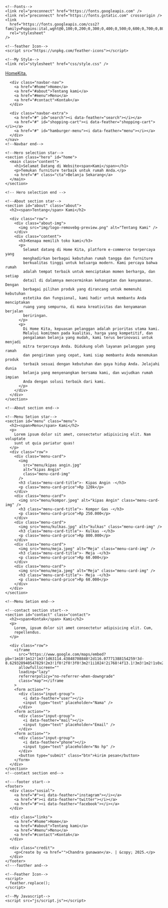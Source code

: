<!DOCTYPE html>
<html lang="id">
  <head>
    <meta charset="utf-8" />
    <meta http-equiv="X-UA-Compatible" content="IE=edge" />
    <meta name="viewport" content="width=device-width, initial-scale=1" />
    <title>Home Kita</title>

    <!--Fonts-->
    <link rel="preconnect" href="https://fonts.googleapis.com" />
    <link rel="preconnect" href="https://fonts.gstatic.com" crossorigin />
    <link
      href="https://fonts.googleapis.com/css2?family=Poppins:ital,wght@0,100;0,200;0,300;0,400;0,500;0,600;0,700;0,800;0,900;1,100;1,200;1,300;1,400;1,500;1,600;1,700;1,800;1,900&display=swap"
      rel="stylesheet"
    />

    <!--feather Icon-->
    <script src="https://unpkg.com/feather-icons"></script>

    <!--My Style-->
    <link rel="stylesheet" href="css/style.css" />
  </head>

  <body>
    <!--Navbar Start-->
    <nav class="navbar">
      <a href="#" class="navbar-logo">Home<span>Kita</span>.</a>

      <div class="navbar-nav">
        <a href="#home">Home</a>
        <a href="#about">Tentang kami</a>
        <a href="#menu">Menu</a>
        <a href="#contact">Kontak</a>
      </div>

      <div class="navbar-extra">
        <a href="#" id="search"><i data-feather="search"></i></a>
        <a href="#" id="shopping-cart"><i data-feather="shopping-cart"></i></a>
        <a href="#" id="hamburger-menu"><i data-feather="menu"></i></a>
      </div>
    </nav>
    <!--Navbar end-->

    <!--Hero selection star-->
    <section class="hero" id="home">
      <main class="content">
        <h1>Selamat Datang di Website<span>Kami</span></h1>
        <p>Temukan furniture terbaik untuk rumah Anda.</p>
        <a href="#" class="cta">Belanja Sekarang</a>
      </main>
    </section>

    <!-- Hero selection end -->

    <!--About section star-->
    <section id="about" class="about">
      <h2><span>Tentang</span> Kami</h2>

      <div class="row">
        <div class="about-img">
          <img src="img/logo-removebg-preview.png" alt="Tentang Kami" />
        </div>
        <div class="content">
          <h3>Kenapa memilih toko kami</h3>
          <p>
            Selamat datang di Home Kita, platform e-commerce terpercaya yang
            menghadirkan berbagai kebutuhan rumah tangga dan furniture
            berkualitas tinggi untuk keluarga modern. Kami percaya bahwa rumah
            adalah tempat terbaik untuk menciptakan momen berharga, dan setiap
            detail di dalamnya mencerminkan kehangatan dan kenyamanan. Dengan
            berbagai pilihan produk yang dirancang untuk memenuhi kebutuhan
            estetika dan fungsional, kami hadir untuk membantu Anda menciptakan
            ruang yang sempurna, di mana kreativitas dan kenyamanan berjalan
            beriringan.
          </p>
          <p>
            Di Home Kita, kepuasan pelanggan adalah prioritas utama kami.
            Melalui komitmen pada kualitas, harga yang kompetitif, dan
            pengalaman belanja yang mudah, kami terus berinovasi untuk menjadi
            mitra terpercaya Anda. Didukung oleh layanan pelanggan yang ramah
            dan pengiriman yang cepat, kami siap membantu Anda menemukan produk
            terbaik sesuai dengan kebutuhan dan gaya hidup Anda. Jelajahi dunia
            belanja yang menyenangkan bersama kami, dan wujudkan rumah impian
            Anda dengan solusi terbaik dari kami.
          </p>
        </div>
      </div>
    </section>

    <!--About section end-->

    <!--Menu Setion star-->
    <section id="menu" class="menu">
      <h2><span>Menu</span> Kami</h2>
      <p>
        Lorem ipsum dolor sit amet, consectetur adipisicing elit. Nam voluptate
        sunt ut quia pariatur quas!
      </p>
      <div class="row">
        <div class="menu-card">
          <img
            src="menu/kipas angin.jpg"
            alt="kipas Angin"
            class="menu-card-img"
          />
          <h3 class="menu-card-title">- Kipas Angin -</h3>
          <p class="menu-card-price">Rp 120k</p>
        </div>
        <div class="menu-card">
          <img src="menu/kompor.jpeg" alt="kipas Angin" class="menu-card-img" />
          <h3 class="menu-card-title">- Kompor Gas -</h3>
          <p class="menu-card-price">Rp 250.000</p>
        </div>
        <div class="menu-card">
          <img src="menu/kulkas.jpg" alt="kulkas" class="menu-card-img" />
          <h3 class="menu-card-title">- Kulkas -</h3>
          <p class="menu-card-price">Rp 800.000</p>
        </div>
        <div class="menu-card">
          <img src="menu/meja.jpeg" alt="Meja" class="menu-card-img" />
          <h3 class="menu-card-title">- Meja -</h3>
          <p class="menu-card-price">Rp 60.000</p>
        </div>
        <div class="menu-card">
          <img src="menu/meja.jpeg" alt="Meja" class="menu-card-img" />
          <h3 class="menu-card-title">- Meja -</h3>
          <p class="menu-card-price">Rp 60.000</p>
        </div>
      </div>
    </section>

    <!--Menu Setion end-->

    <!--contact section start-->
    <section id="contact" class="contact">
      <h2><span>Kontak</span> Kami</h2>
      <p>
        Lorem, ipsum dolor sit amet consectetur adipisicing elit. Cum,
        repellendus.
      </p>

      <div class="row">
        <iframe
          src="https://www.google.com/maps/embed?pb=!1m18!1m12!1m3!1d63114.43848708848!2d116.07771388154259!3d-8.629328940547829!2m3!1f0!2f0!3f0!3m2!1i1024!2i768!4f13.1!3m3!1m2!1s0x2dcdbed93767f275%3A0xff85a2e125d182d0!2sKec.%20Labuapi%2C%20Kabupaten%20Lombok%20Barat%2C%20Nusa%20Tenggara%20Bar.!5e0!3m2!1sid!2sid!4v1736879458565!5m2!1sid!2sid"
          allowfullscreen=""
          loading="lazy"
          referrerpolicy="no-referrer-when-downgrade"
          class="map"></iframe
        >
        <form action="">
          <div class="input-group">
            <i data-feather="user"></i>
            <input type="text" placeholder="Nama" />
          </div>
        <form action="">
          <div class="input-group">
            <i data-feather="mail"></i>
            <input type="text" placeholder="Email" />
          </div>
        <form action="">
          <div class="input-group"> 
            <i data-feather="phone"></i>
            <input type="text" placeholder="No hp" />
          </div>
          <button type="submit" class="btn">kirim pesan</button>
        </form>
      </div>
    </section>
    <!--contact section end-->

    <!---footer start-->
    <footer>
      <div class="sosial">
        <a href="#"><i data-feather="instagram"></i></a>
        <a href="#"><i data-feather="twitter"></i></a>
        <a href="#"><i data-feather="facebook"></i></a>
      </div>

      <div class="links">
        <a href="#home">Home</a>
        <a href="#about">Tentang kami</a>
        <a href="#menu">Menu</a>
        <a href="#contact">Kontak</a>
      </div>

      <div class="credit">
        <p>Create by <a href="">Chandra gunawan</a>. | &copy; 2025.</p>
      </div>
    </footer>
    <!---foother and-->

    <!--Feather Icon-->
    <script>
      feather.replace();
    </script>

    <!--My Javascript-->
    <script src="js/script.js"></script>
  </body>
</html>

